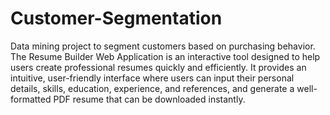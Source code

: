 # Customer-Segmentation
Data mining project to segment customers based on purchasing behavior.
The Resume Builder Web Application is an interactive tool designed to help users create professional resumes quickly and efficiently. It provides an intuitive, user-friendly interface where users can input their personal details, skills, education, experience, and references, and generate a well-formatted PDF resume that can be downloaded instantly.

